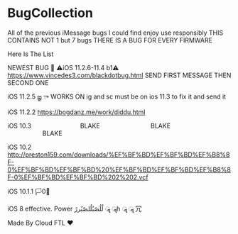 # BugCollection
All of the previous iMessage bugs I could find enjoy use responsibly 
THIS CONTAINS NOT 1 but 7 bugs THERE IS A BUG FOR EVERY FIRMWARE

Here Is The List

NEWEST BUG 
⚠iOS 11.2.6-11.4 b1⚠
https://www.vincedes3.com/blackdotbug.html
SEND FIRST MESSAGE THEN SECOND ONE 

iOS 11.2.5
జ్ఞ ‌ా
WORKS ON ig and sc
must be on ios 11.3 to fix it and send it


iOS 11.2.2
https://bogdanz.me/work/diddu.html

iOS 10.3 
    ‍      ‍      ‍      ‍      ‍      ‍      ‍      ‍      ‍       ‍      ‍      ‍      ‍      ‍      ‍      ‍      ‍      ‍       ‍      ‍      ‍      ‍      ‍      ‍      ‍      ‍      ‍   BLAKE    ‍      ‍      ‍      ‍      ‍      ‍      ‍      ‍      ‍       ‍      ‍      ‍      ‍      ‍      ‍      ‍      ‍      ‍       ‍      ‍      ‍      ‍      ‍      ‍      ‍      ‍      ‍       ‍      ‍      ‍      ‍      ‍      ‍      ‍      ‍      ‍       ‍      ‍      ‍      ‍      ‍      ‍      ‍      ‍      ‍       ‍      ‍      ‍      ‍      ‍      ‍      ‍      ‍      ‍   BLAKE    ‍      ‍      ‍      ‍      ‍      ‍      ‍      ‍      ‍       ‍      ‍      ‍      ‍      ‍      ‍      ‍      ‍      ‍       ‍      ‍      ‍      ‍      ‍      ‍      ‍      ‍      ‍       ‍      ‍      ‍      ‍      ‍      ‍      ‍      ‍      ‍       ‍      ‍      ‍      ‍      ‍      ‍      ‍      ‍      ‍       ‍      ‍      ‍      ‍      ‍      ‍      ‍      ‍      ‍   BLAKE    ‍      ‍      ‍      ‍      ‍      ‍      ‍      ‍      ‍       ‍      ‍      ‍      ‍      ‍      ‍      ‍      ‍      ‍       ‍      ‍      ‍      ‍      ‍      ‍      ‍      ‍      ‍


iOS 10.2
http://preston159.com/downloads/%EF%BF%BD%EF%BF%BD%EF%B8%8F-0%EF%BF%BD%EF%BF%BD%20%EF%BF%BD%EF%BF%BD%EF%B8%8F-0%EF%BF%BD%EF%BF%BD%202%202.vcf

iOS 10.1.1 
🏳️‍0🌈

iOS 8 
effective.
Power
‎لُلُصّبُلُلصّبُررً ॣ ॣh ॣ ॣ
冗

Made By Cloud FTL ❤️


